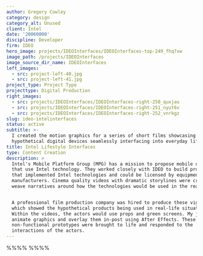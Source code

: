 ```yaml
---
author: Gregory Cowley
category: design
category_alt: Unused
client: Intel
date: '20060000'
discipline: Developer
firm: IDEO
hero_image: projects/IDEOInterfaces/IDEOInterfaces-top-249_fhq7xw
image_path: /projects/IDEOInterfaces
image_source_dir_name: IDEOInterfaces
left_images:
  - src: project-left-40.jpg
  - src: project-left-41.jpg
project_type: Project Type
projecttype: Digital Production
right_images:
  - src: projects/IDEOInterfaces/IDEOInterfaces-right-250_quxjau
  - src: projects/IDEOInterfaces/IDEOInterfaces-right-251_nyut6v
  - src: projects/IDEOInterfaces/IDEOInterfaces-right-252_vnrkgz
slug: ideo-intelinterfaces
status: active
subtitle: >-
  I created the motion graphics for a series of short films showcasing
  hypothetical digital devices seamlessly interfacing into everyday life.
title: Intel Lifestyle Interfaces
type: Content Creation
description: >
  Intel's Mobile Platform Group (MPG) has a mission to propose mobile devices
  that use Intel technology. They worked closely with IDEO to build prototypes
  that implemented Intel technologies and could be licensed by equipment
  manufacturers. Cinema quality videos with dramatic storylines were created to
  weave narratives around how the technologies would be used in the real world.


  A professional film production company was hired to produce these vignettes,
  which showed the hypothetical products being used in real-life situations.
  Within the videos, the actors would use props and green screens. My job was to
  animate graphics and overlay them in-post using After Effects. These
  non-functional prototypes were brought to life and responded to the
  interactions of the actors.
---
```

%%%% %%%%